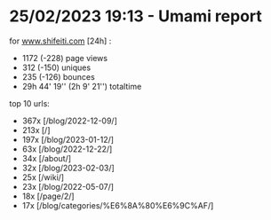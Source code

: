 # 25/02/2023 19:13 - Umami report
for www.shifeiti.com [24h] :

 - 1172 (-228) page views
 - 312 (-150) uniques
 - 235 (-126) bounces
 - 29h 44' 19'' (2h 9' 21'') totaltime


top 10 urls:
 - 367x [/blog/2022-12-09/]
 - 213x [/]
 - 197x [/blog/2023-01-12/]
 - 63x [/blog/2022-12-22/]
 - 34x [/about/]
 - 32x [/blog/2023-02-03/]
 - 25x [/wiki/]
 - 23x [/blog/2022-05-07/]
 - 18x [/page/2/]
 - 17x [/blog/categories/%E6%8A%80%E6%9C%AF/]


